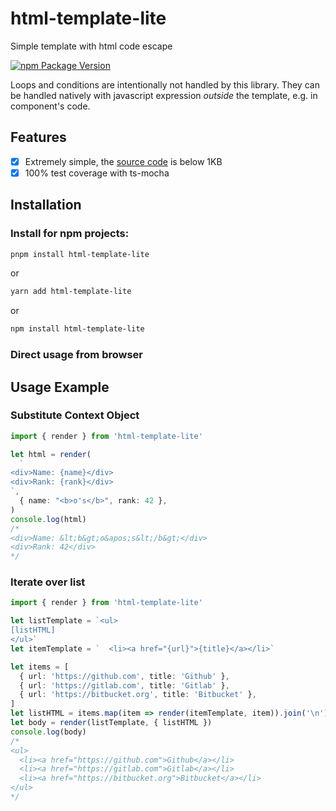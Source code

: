 # html-template-lite

Simple template with html code escape

[![npm Package Version](https://img.shields.io/npm/v/html-template-lite.svg?maxAge=3600)](https://www.npmjs.com/package/html-template-lite)

Loops and conditions are intentionally not handled by this library. They can be handled natively with javascript expression _outside_ the template, e.g. in component's code.

## Features

- [x] Extremely simple, the [source code](./src/index.ts) is below 1KB
- [x] 100% test coverage with ts-mocha

## Installation

### Install for npm projects:

```bash
pnpm install html-template-lite
```

or

```bash
yarn add html-template-lite
```

or

```bash
npm install html-template-lite
```

### Direct usage from browser

## Usage Example

### Substitute Context Object

```typescript
import { render } from 'html-template-lite'

let html = render(
  `
<div>Name: {name}</div>
<div>Rank: {rank}</div>
`,
  { name: "<b>o's</b>", rank: 42 },
)
console.log(html)
/*
<div>Name: &lt;b&gt;o&apos;s&lt;/b&gt;</div>
<div>Rank: 42</div>
*/
```

### Iterate over list

```typescript
import { render } from 'html-template-lite'

let listTemplate = `<ul>
[listHTML]
</ul>`
let itemTemplate = `  <li><a href="{url}">{title}</a></li>`

let items = [
  { url: 'https://github.com', title: 'Github' },
  { url: 'https://gitlab.com', title: 'Gitlab' },
  { url: 'https://bitbucket.org', title: 'Bitbucket' },
]
let listHTML = items.map(item => render(itemTemplate, item)).join('\n')
let body = render(listTemplate, { listHTML })
console.log(body)
/*
<ul>
  <li><a href="https://github.com">Github</a></li>
  <li><a href="https://gitlab.com">Gitlab</a></li>
  <li><a href="https://bitbucket.org">Bitbucket</a></li>
</ul>
*/
```
